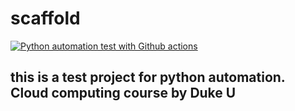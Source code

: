 # scaffold

[![Python automation test with Github actions](https://github.com/fishwangx/scaffold/actions/workflows/main.yml/badge.svg)](https://github.com/fishwangx/scaffold/actions/workflows/main.yml)

## this is a test project for python automation. Cloud computing course by Duke U
